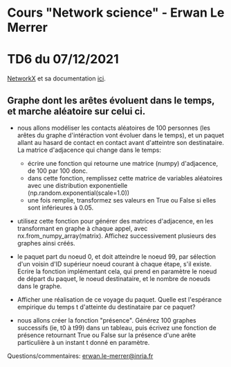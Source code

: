 # Cours "Network science" - Erwan Le Merrer
# TD6 du 07/12/2021

[NetworkX](https://networkx.github.io/) et sa documentation [ici](https://networkx.github.io/documentation/stable/index.html).

## Graphe dont les arêtes évoluent dans le temps, et marche aléatoire sur celui ci.

* nous allons modéliser les contacts aléatoires de 100 personnes (les arêtes du graphe d'intéraction vont évoluer dans le temps), et un paquet allant au hasard de contact en contact avant d'atteintre son destinataire.
La matrice d'adjacence qui change dans le temps:
	* écrire une fonction qui retourne une matrice (numpy) d'adjacence, de 100 par 100 donc.
	* dans cette fonction, remplissez cette matrice de variables aléatoires avec une distribution exponentielle (np.random.exponential(scale=1.0))
	* une fois remplie, transformez ses valeurs en True ou False si elles sont inférieures à 0.05.

* utilisez cette fonction pour générer des matrices d'adjacence, en les transformant en graphe à chaque appel, avec nx.from_numpy_array(matrix). Affichez successivement plusieurs des graphes ainsi créés.

* le paquet part du noeud 0, et doit atteindre le noeud 99, par sélection d'un voisin d'ID supérieur noeud courant à chaque étape, s'il existe. Ecrire la fonction implémentant cela, qui prend en paramètre le noeud de départ du paquet, le noeud destinataire, et le nombre de noeuds dans le graphe.

* Afficher une réalisation de ce voyage du paquet. Quelle est l'espérance empirique du temps t d'atteinte du destinataire par ce paquet?

* nous allons créer la fonction "présence". Générez 100 graphes successifs (ie, t0 à t99) dans un tableau, puis écrivez une fonction de présence retournant True ou False sur la présence d'une arête particulière à un instant t donné en paramètre.


Questions/commentaires: erwan.le-merrer@inria.fr
